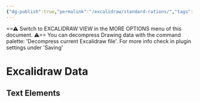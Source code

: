 ```yaml
---
{"dg-publish":true,"permalink":"/excalidraw/standard-rations/","tags":["excalidraw"],"created":"2025-02-28T12:25:34.042-05:00","updated":"2025-03-16T01:10:52.983-04:00"}
---
```


==⚠  Switch to EXCALIDRAW VIEW in the MORE OPTIONS menu of this document. ⚠== You can decompress Drawing data with the command palette: 'Decompress current Excalidraw file'. For more info check in plugin settings under 'Saving'


# Excalidraw Data

## Text Elements
